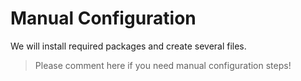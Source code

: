 # Manual Configuration

We will install required packages and create several files.

> Please comment here if you need manual configuration steps!

